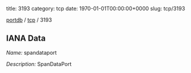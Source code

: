 title: 3193
category: tcp
date: 1970-01-01T00:00:00+0000
slug: tcp/3193

[portdb](/) / [tcp](/category/tcp.html) / 3193


## IANA Data

_Name:_ spandataport

_Description:_ SpanDataPort

